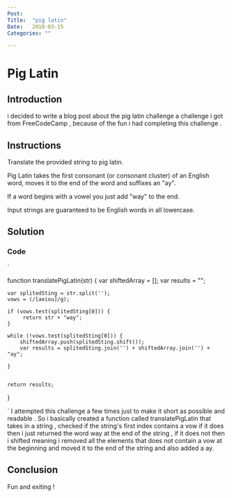 ```yaml
---
Post:   
Title:  "pig latin"
Date:   2018-03-15
Categories: ""

---
```

# Pig Latin

## Introduction 
i decided to write a blog post about the pig latin challenge a challenge i got from FreeCodeCamp , because of the fun i had completing this challenge .

## Instructions 

Translate the provided string to pig latin.

Pig Latin takes the first consonant (or consonant cluster) of an English word, moves it to the end of the word and suffixes an "ay".

If a word begins with a vowel you just add "way" to the end.

Input strings are guaranteed to be English words in all lowercase.



## Solution 
### Code
`

 function translatePigLatin(str) {
    var shiftedArray = [];
    var results = "";

    var splitedSting = str.split('');
    vows = (/[aeiou]/g);

    if (vows.test(splitedSting[0])) {
         return str + "way";
    }

    while (!vows.test(splitedSting[0])) {
        shiftedArray.push(splitedSting.shift());
        var results = splitedSting.join('') + shiftedArray.join('') + "ay";

    }


    return results;
 }

`
I attempted this challenge a few times just to make it short as possible and readable .
So i basically created a function called translatePigLatin that takes in a string , checked if the string's first index contains a vow if it does then i just returned the word way at the end of the string ,
if it does not then i shifted meaning i removed all the elements that does not contain a vow at the beginning and moved it to the end of the string and also added a ay.   

## Conclusion 

Fun and exiting !










